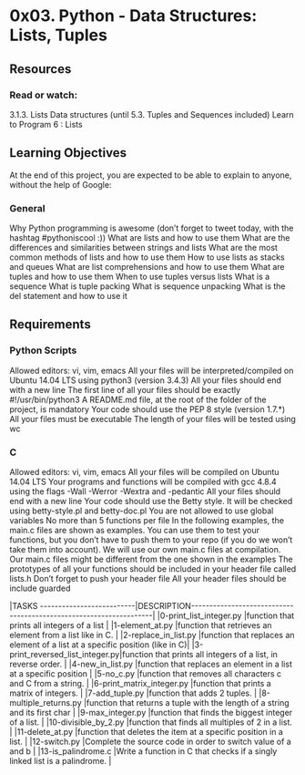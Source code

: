 # 0x03. Python - Data Structures: Lists, Tuples

## Resources

### Read or watch:

3.1.3. Lists
Data structures (until 5.3. Tuples and Sequences included)
Learn to Program 6 : Lists

## Learning Objectives

At the end of this project, you are expected to be able to explain to anyone, without the help of Google:

### General

Why Python programming is awesome (don’t forget to tweet today, with the hashtag #pythoniscool :))
What are lists and how to use them
What are the differences and similarities between strings and lists
What are the most common methods of lists and how to use them
How to use lists as stacks and queues
What are list comprehensions and how to use them
What are tuples and how to use them
When to use tuples versus lists
What is a sequence
What is tuple packing
What is sequence unpacking
What is the del statement and how to use it

## Requirements

### Python Scripts

Allowed editors: vi, vim, emacs
All your files will be interpreted/compiled on Ubuntu 14.04 LTS using python3 (version 3.4.3)
All your files should end with a new line
The first line of all your files should be exactly #!/usr/bin/python3
A README.md file, at the root of the folder of the project, is mandatory
Your code should use the PEP 8 style (version 1.7.*)
All your files must be executable
The length of your files will be tested using wc

### C

Allowed editors: vi, vim, emacs
All your files will be compiled on Ubuntu 14.04 LTS
Your programs and functions will be compiled with gcc 4.8.4 using the flags -Wall -Werror -Wextra and -pedantic
All your files should end with a new line
Your code should use the Betty style. It will be checked using betty-style.pl and betty-doc.pl
You are not allowed to use global variables
No more than 5 functions per file
In the following examples, the main.c files are shown as examples. You can use them to test your functions, but you don’t have to push them to your repo (if you do we won’t take them into account). We will use our own main.c files at compilation. Our main.c files might be different from the one shown in the examples
The prototypes of all your functions should be included in your header file called lists.h
Don’t forget to push your header file
All your header files should be include guarded

|TASKS --------------------------|DESCRIPTION-------------------------------------------------------------------|
|0-print_list_integer.py         |function that prints all integers of a list                                   |
|1-element_at.py                 |function that retrieves an element from a list like in C.                     |
|2-replace_in_list.py            |function that replaces an element of a list at a specific position (like in C)|
|3-print_reversed_list_integer.py|function that prints all integers of a list, in reverse order.                |
|4-new_in_list.py                |function that replaces an element in a list at a specific position            |
|5-no_c.py                       |function that removes all characters c and C from a string.                   |
|6-print_matrix_integer.py       |function that prints a matrix of integers.                                    |
|7-add_tuple.py                  |function that adds 2 tuples.                                                  |
|8-multiple_returns.py           |function that returns a tuple with the length of a string and its first char  |
|9-max_integer.py                |function that finds the biggest integer of a list.                            |
|10-divisible_by_2.py            |function that finds all multiples of 2 in a list.                             |
|11-delete_at.py                 |function that deletes the item at a specific position in a list.              |
|12-switch.py                    |Complete the source code in order to switch value of a and b                  |
|13-is_palindrome.c              |Write a function in C that checks if a singly linked list is a palindrome.    |